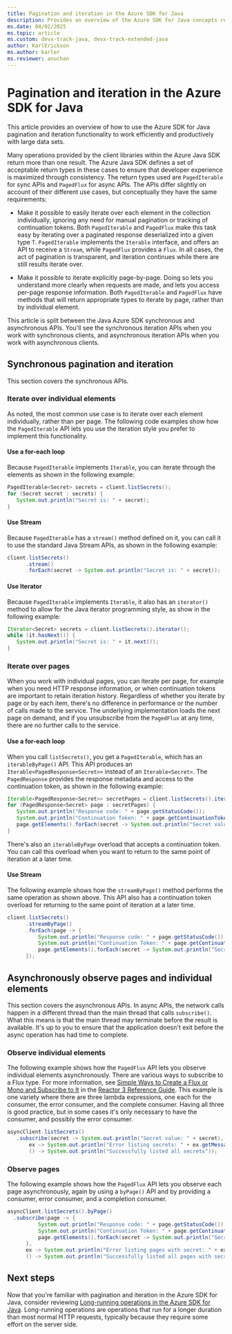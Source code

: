 ```yaml
---
title: Pagination and iteration in the Azure SDK for Java
description: Provides an overview of the Azure SDK for Java concepts related to pagination and iteration.
ms.date: 04/02/2025
ms.topic: article
ms.custom: devx-track-java, devx-track-extended-java
author: KarlErickson
ms.author: karler
ms.reviewer: anuchan
---
```


# Pagination and iteration in the Azure SDK for Java

This article provides an overview of how to use the Azure SDK for Java pagination and iteration functionality to work efficiently and productively with large data sets.

Many operations provided by the client libraries within the Azure Java SDK return more than one result. The Azure Java SDK defines a set of acceptable return types in these cases to ensure that developer experience is maximized through consistency. The return types used are `PagedIterable` for sync APIs and `PagedFlux` for async APIs. The APIs differ slightly on account of their different use cases, but conceptually they have the same requirements:

- Make it possible to easily iterate over each element in the collection individually, ignoring any need for manual pagination or tracking of continuation tokens. Both `PagedIterable` and `PagedFlux` make this task easy by iterating over a paginated response deserialized into a given type `T`. `PagedIterable` implements the `Iterable` interface, and offers an API to receive a `Stream`, while `PagedFlux` provides a `Flux`. In all cases, the act of pagination is transparent, and iteration continues while there are still results iterate over.

- Make it possible to iterate explicitly page-by-page. Doing so lets you understand more clearly when requests are made, and lets you access per-page response information. Both `PagedIterable` and `PagedFlux` have methods that will return appropriate types to iterate by page, rather than by individual element.

This article is split between the Java Azure SDK synchronous and asynchronous APIs. You'll see the synchronous iteration APIs when you work with synchronous clients, and asynchronous iteration APIs when you work with asynchronous clients.

## Synchronous pagination and iteration

This section covers the synchronous APIs.

### Iterate over individual elements

As noted, the most common use case is to iterate over each element individually, rather than per page. The following code examples show how the `PagedIterable` API lets you use the iteration style you prefer to implement this functionality.

#### Use a for-each loop

Because `PagedIterable` implements `Iterable`, you can iterate through the elements as shown in the following example:

```java
PagedIterable<Secret> secrets = client.listSecrets();
for (Secret secret : secrets) {
   System.out.println("Secret is: " + secret);
}
```

#### Use Stream

Because `PagedIterable` has a `stream()` method defined on it, you can call it to use the standard Java Stream APIs, as shown in the following example:

```java
client.listSecrets()
      .stream()
      .forEach(secret -> System.out.println("Secret is: " + secret));
```

#### Use Iterator

Because `PagedIterable` implements `Iterable`, it also has an `iterator()` method to allow for the Java iterator programming style, as show in the following example:

```java
Iterator<Secret> secrets = client.listSecrets().iterator();
while (it.hasNext()) {
   System.out.println("Secret is: " + it.next());
}
```

### Iterate over pages

When you work with individual pages, you can iterate per page, for example when you need HTTP response information, or when continuation tokens are important to retain iteration history. Regardless of whether you iterate by page or by each item, there's no difference in performance or the number of calls made to the service. The underlying implementation loads the next page on demand, and if you unsubscribe from the `PagedFlux` at any time, there are no further calls to the service.

#### Use a for-each loop

When you call `listSecrets()`, you get a `PagedIterable`, which has an `iterableByPage()` API. This API produces an `Iterable<PagedResponse<Secret>>` instead of an `Iterable<Secret>`. The `PagedResponse` provides the response metadata and access to the continuation token, as shown in the following example:

```java
Iterable<PagedResponse<Secret>> secretPages = client.listSecrets().iterableByPage();
for (PagedResponse<Secret> page : secretPages) {
   System.out.println("Response code: " + page.getStatusCode());
   System.out.println("Continuation Token: " + page.getContinuationToken());
   page.getElements().forEach(secret -> System.out.println("Secret value: " + secret))
}
```

There's also an `iterableByPage` overload that accepts a continuation token. You can call this overload when you want to return to the same point of iteration at a later time.

#### Use Stream

The following example shows how the `streamByPage()` method performs the same operation as shown above. This API also has a continuation token overload for returning to the same point of iteration at a later time.

```java
client.listSecrets()
      .streamByPage()
      .forEach(page -> {
          System.out.println("Response code: " + page.getStatusCode());
          System.out.println("Continuation Token: " + page.getContinuationToken());
          page.getElements().forEach(secret -> System.out.println("Secret value: " + secret))
      });
```

## Asynchronously observe pages and individual elements

This section covers the asynchronous APIs. In async APIs, the network calls happen in a different thread than the main thread that calls `subscribe()`. What this means is that the main thread may terminate before the result is available. It's up to you to ensure that the application doesn't exit before the async operation has had time to complete.

### Observe individual elements

The following example shows how the `PagedFlux` API lets you observe individual elements asynchronously. There are various ways to subscribe to a Flux type. For more information, see [Simple Ways to Create a Flux or Mono and Subscribe to It](https://projectreactor.io/docs/core/release/reference/#_simple_ways_to_create_a_flux_or_mono_and_subscribe_to_it) in the [Reactor 3 Reference Guide](https://projectreactor.io/docs/core/release/reference). This example is one variety where there are three lambda expressions, one each for the consumer, the error consumer, and the complete consumer. Having all three is good practice, but in some cases it's only necessary to have the consumer, and possibly the error consumer.

 ```java
asyncClient.listSecrets()
    .subscribe(secret -> System.out.println("Secret value: " + secret),
        ex -> System.out.println("Error listing secrets: " + ex.getMessage()),
        () -> System.out.println("Successfully listed all secrets"));
 ```

### Observe pages

 The following example shows how the `PagedFlux` API lets you observe each page asynchronously, again by using a `byPage()` API and by providing a consumer, error consumer, and a completion consumer.

  ```java
asyncClient.listSecrets().byPage()
    .subscribe(page -> {
            System.out.println("Response code: " + page.getStatusCode());
            System.out.println("Continuation Token: " + page.getContinuationToken());
            page.getElements().forEach(secret -> System.out.println("Secret value: " + secret))
        },
        ex -> System.out.println("Error listing pages with secret: " + ex.getMessage()),
        () -> System.out.println("Successfully listed all pages with secret"));
 ```

## Next steps

Now that you're familiar with pagination and iteration in the Azure SDK for Java, consider reviewing [Long-running operations in the Azure SDK for Java](lro.md). Long-running operations are operations that run for a longer duration than most normal HTTP requests, typically because they require some effort on the server side.
